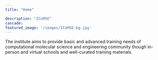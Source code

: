 ```yaml
---
title: "Home"

description: "ICoMSE"
cascade:
featured_image: '/images/ICoMSE-bg.jpg'
---
```

The institute aims to provide basic and advanced training needs of computational molecular science and engineering community though in-person and virtual schools and well-curated training materials.
